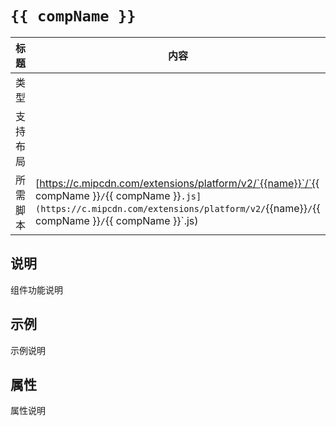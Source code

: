 # `{{ compName }}`

标题|内容
----|----
类型|
支持布局|
所需脚本| [https://c.mipcdn.com/extensions/platform/v2/`{{name}}`/`{{ compName }}`/`{{ compName }}`.js](https://c.mipcdn.com/extensions/platform/v2/`{{name}}`/`{{ compName }}`/`{{ compName }}`.js)

## 说明

组件功能说明

## 示例

示例说明

## 属性

属性说明
